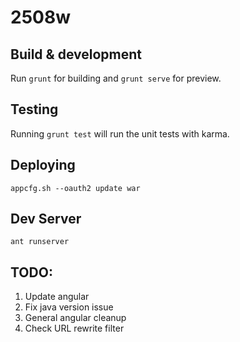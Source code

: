 # 2508w

## Build & development

Run `grunt` for building and `grunt serve` for preview.

## Testing

Running `grunt test` will run the unit tests with karma.

## Deploying
`appcfg.sh --oauth2 update war`

## Dev Server
`ant runserver`

## TODO:

1. Update angular
2. Fix java version issue
3. General angular cleanup
4. Check URL rewrite filter
